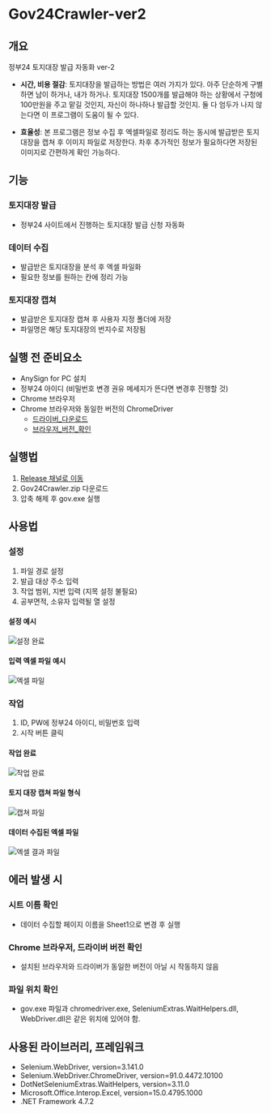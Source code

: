 # Gov24Crawler-ver2
## 개요
정부24 토지대장 발급 자동화 ver-2
* **시간, 비용 절감**: 토지대장을 발급하는 방법은 여러 가지가 있다. 아주 단순하게 구별하면 남이 하거나, 내가 하거나. 토지대장 1500개를 발급해야 하는 상황에서 구청에 100만원을 주고 맡길 것인지, 자신이 하나하나 발급할 것인지. 둘 다 엄두가 나지 않는다면 이 프로그램이 도움이 될 수 있다.

* **효율성**: 본 프로그램은 정보 수집 후 엑셀파일로 정리도 하는 동시에 발급받은 토지대장을 캡쳐 후 이미지 파일로 저장한다. 차후 추가적인 정보가 필요하다면 저장된 이미지로 간편하게 확인 가능하다.

## 기능
### 토지대장 발급
* 정부24 사이트에서 진행하는 토지대장 발급 신청 자동화
### 데이터 수집
* 발급받은 토지대장을 분석 후 엑셀 파일화
* 필요한 정보를 원하는 칸에 정리 가능
### 토지대장 캡쳐
* 발급받은 토지대장 캡쳐 후 사용자 지정 폴더에 저장
* 파일명은 해당 토지대장의 번지수로 저장됨

## 실행 전 준비요소
* AnySign for PC 설치
* 정부24 아이디 (비밀번호 변경 권유 메세지가 뜬다면 변경후 진행할 것)
* Chrome 브라우저
* Chrome 브라우저와 동일한 버전의 ChromeDriver 
    - [드라이버_다운로드](https://chromedriver.chromium.org/downloads)
    - [브라우저_버전_확인](https://support.google.com/chrome/answer/95414?hl=ko&co=GENIE.Platform%3DDesktop#zippy=%2C%EC%97%85%EB%8D%B0%EC%9D%B4%ED%8A%B8-%EB%B0%8F-%ED%98%84%EC%9E%AC-%EB%B8%8C%EB%9D%BC%EC%9A%B0%EC%A0%80-%EB%B2%84%EC%A0%84-%ED%99%95%EC%9D%B8)

## 실행법
1. [Release 채널로 이동](https://github.com/lcw3176/Gov24Crawler-ver2/releases)
2. Gov24Crawler.zip 다운로드
3. 압축 해제 후 gov.exe 실행

## 사용법
### 설정
1. 파일 경로 설정
2. 발급 대상 주소 입력
3. 작업 범위, 지번 입력 (지목 설정 불필요)
4. 공부면적, 소유자 입력될 열 설정
#### 설정 예시
![설정 완료](https://user-images.githubusercontent.com/59993347/124360545-75bc1480-dc65-11eb-950f-2f7f125c34b9.png)
#### 입력 엑셀 파일 예시
![엑셀 파일](https://user-images.githubusercontent.com/59993347/124360564-83719a00-dc65-11eb-837f-6549e6eba853.png)
### 작업
1. ID, PW에 정부24 아이디, 비밀번호 입력
2. 시작 버튼 클릭
#### 작업 완료
![작업 완료](https://user-images.githubusercontent.com/59993347/124360560-82406d00-dc65-11eb-9fe0-b920c7665e39.png)

#### 토지 대장 캡쳐 파일 형식
![캡쳐 파일](https://user-images.githubusercontent.com/59993347/124360546-75bc1480-dc65-11eb-8d5d-d38ba9f2cf9c.png)

#### 데이터 수집된 엑셀 파일
![엑셀 결과 파일](https://user-images.githubusercontent.com/59993347/124360756-6a1d1d80-dc66-11eb-9621-260f1c6b42d5.png)


## 에러 발생 시
### 시트 이름 확인
* 데이터 수집할 페이지 이름을 Sheet1으로 변경 후 실행
### Chrome 브라우저, 드라이버 버전 확인
* 설치된 브라우저와 드라이버가 동일한 버전이 아닐 시 작동하지 않음
### 파일 위치 확인
* gov.exe 파일과 chromedriver.exe, SeleniumExtras.WaitHelpers.dll, WebDriver.dll은 같은 위치에 있어야 함.


## 사용된 라이브러리, 프레임워크
* Selenium.WebDriver, version=3.141.0
* Selenium.WebDriver.ChromeDriver, version=91.0.4472.10100
* DotNetSeleniumExtras.WaitHelpers, version=3.11.0
* Microsoft.Office.Interop.Excel, version=15.0.4795.1000
* .NET Framework 4.7.2
